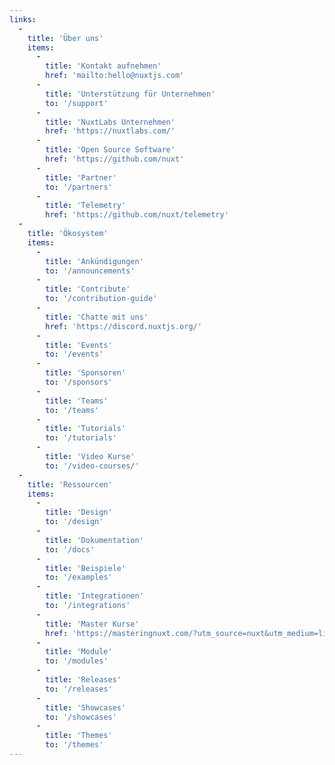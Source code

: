 ```yaml
---
links:
  -
    title: 'Über uns'
    items:
      -
        title: 'Kontakt aufnehmen'
        href: 'mailto:hello@nuxtjs.com'
      -
        title: 'Unterstützung für Unternehmen'
        to: '/support'
      -
        title: 'NuxtLabs Unternehmen'
        href: 'https://nuxtlabs.com/'
      -
        title: 'Open Source Software'
        href: 'https://github.com/nuxt'
      -
        title: 'Partner'
        to: '/partners'
      -
        title: 'Telemetry'
        href: 'https://github.com/nuxt/telemetry'
  -
    title: 'Ökosystem'
    items:
      -
        title: 'Ankündigungen'
        to: '/announcements'
      -
        title: 'Contribute'
        to: '/contribution-guide'
      -
        title: 'Chatte mit uns'
        href: 'https://discord.nuxtjs.org/'
      -
        title: 'Events'
        to: '/events'
      -
        title: 'Sponsoren'
        to: '/sponsors'
      -
        title: 'Teams'
        to: '/teams'
      -
        title: 'Tutorials'
        to: '/tutorials'
      -
        title: 'Video Kurse'
        to: '/video-courses/'
  -
    title: 'Ressourcen'
    items:
      -
        title: 'Design'
        to: '/design'
      -
        title: 'Dokumentation'
        to: '/docs'
      -
        title: 'Beispiele'
        to: '/examples'
      -
        title: 'Integrationen'
        to: '/integrations'
      -
        title: 'Master Kurse'
        href: 'https://masteringnuxt.com/?utm_source=nuxt&utm_medium=link&utm_campaign=nsite'
      -
        title: 'Module'
        to: '/modules'
      -
        title: 'Releases'
        to: '/releases'
      -
        title: 'Showcases'
        to: '/showcases'
      -
        title: 'Themes'
        to: '/themes'
---
```

